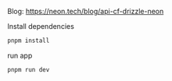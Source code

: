 Blog: https://neon.tech/blog/api-cf-drizzle-neon

Install dependencies

```bash
pnpm install
```

run app

```bash
pnpm run dev
```
